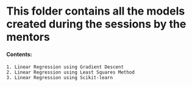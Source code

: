 # This folder contains all the models created during the sessions by the mentors

#### Contents:
    1. Linear Regression using Gradient Descent
    2. Linear Regression using Least Squares Method
    3. Linear Regression using Scikit-learn
